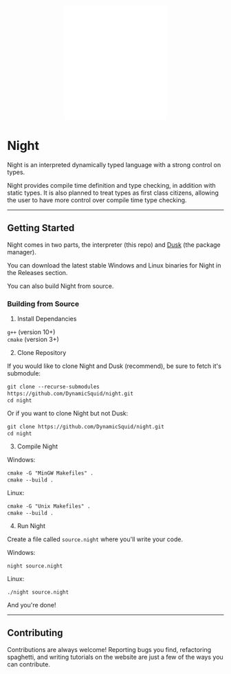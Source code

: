 <p align="center">
  <img src="https://github.com/DynamicSquid/night/blob/master/docs/media/night-logo-black.png"/>
</p>

# Night

Night is an interpreted dynamically typed language with a strong control on types.

Night provides compile time definition and type checking, in addition with static types. It is also planned to treat types as first class citizens, allowing the user to have more control over compile time type checking.

---

## Getting Started

Night comes in two parts, the interpreter (this repo) and [Dusk](https://github.com/firefish111/dusk) (the package manager).

You can download the latest stable Windows and Linux binaries for Night in the Releases section.

You can also build Night from source.

### Building from Source

1. Install Dependancies

`g++` (version 10+)<br>
`cmake` (version 3+)

2. Clone Repository

If you would like to clone Night and Dusk (recommend), be sure to fetch it's submodule:

```
git clone --recurse-submodules https://github.com/DynamicSquid/night.git
cd night
```

Or if you want to clone Night but not Dusk:

```
git clone https://github.com/DynamicSquid/night.git
cd night
```

3. Compile Night

Windows:

```
cmake -G "MinGW Makefiles" .
cmake --build .
```

Linux:

```
cmake -G "Unix Makefiles" .
cmake --build .
```

4. Run Night

Create a file called `source.night` where you'll write your code.

Windows:

```
night source.night
```

Linux:

```
./night source.night
```

And you're done!

---

## Contributing

Contributions are always welcome! Reporting bugs you find, refactoring spaghetti, and writing tutorials on the website are just a few of the ways you can contribute.
